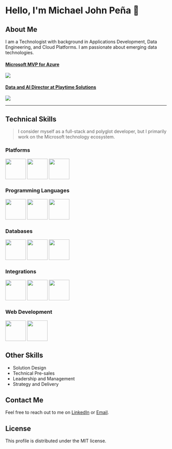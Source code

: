 # Hello, I'm Michael John Peña 👋

## About Me
I am a Technologist with background in Applications Development, Data Engineering, and Cloud Platforms. I am passionate about emerging data technologies.

#### [Microsoft MVP for Azure](https://mvp.microsoft.com/en-US/MVP/profile/1ecd6371-e357-e511-810a-c4346bac0abc)
<img src="https://github.com/mjtpena/mjtpena/assets/19221213/2da4ee51-2f42-444c-a5a8-657269affac7"/>

#### [Data and AI Director at Playtime Solutions](https://playtimesolutions.com.au)
<img src="https://github.com/mjtpena/mjtpena/assets/19221213/279a911a-850b-4993-9a79-f9d4d1990f06"/>

---

## Technical Skills
> I consider myself as a full-stack and polyglot developer, but I primarily work on the Microsoft technology ecosystem.


### Platforms
<p>
<img src="https://cdn.jsdelivr.net/gh/devicons/devicon/icons/azure/azure-original.svg" height=64 width=64/>
<img src="https://github.com/mjtpena/mjtpena/assets/19221213/39edd18c-792f-4230-887b-8525a1c9404d" height=64 width=64/>
<img src="http://code.benco.io/icon-collection/azure-icons/Kubernetes-Services.svg" height=64 width=64 />
</p>

### Programming Languages 
<p>
<img src="https://cdn.jsdelivr.net/gh/devicons/devicon/icons/csharp/csharp-original.svg" height=64 width=64/> 
<img src="https://cdn.jsdelivr.net/gh/devicons/devicon/icons/typescript/typescript-original.svg" height=64 width=64/> 
<img src="https://cdn.jsdelivr.net/gh/devicons/devicon/icons/python/python-original.svg" height=64 width=64/>
</p>
          
### Databases
<p>
<img src="http://code.benco.io/icon-collection/azure-icons/SQL-Database.svg" height=64 width=64 />
<img src="http://code.benco.io/icon-collection/azure-icons/Azure-Cosmos-DB.svg" height=64 width=64 />
<img src="https://cdn.jsdelivr.net/gh/devicons/devicon/icons/redis/redis-original.svg" height=64 width=64 />
</p>

### Integrations
<p>
<img src="http://code.benco.io/icon-collection/azure-icons/Function-Apps.svg" height=64 width=64 />
<img src="http://code.benco.io/icon-collection/azure-icons/Event-Grid-Domains.svg" height=64 width=64 />
<img src="http://code.benco.io/icon-collection/azure-icons/Event-Hubs.svg" height=64 width=64 />
</p>

### Web Development
<p>
<img src="https://cdn.jsdelivr.net/gh/devicons/devicon/icons/dotnetcore/dotnetcore-original.svg" height=64 width=64/>
<img src="https://cdn.jsdelivr.net/gh/devicons/devicon/icons/react/react-original.svg" height=64 width=64/>
</p>

## Other Skills
- Solution Design
- Technical Pre-sales
- Leadership and Management
- Strategy and Delivery

## Contact Me
Feel free to reach out to me on [LinkedIn](https://www.linkedin.com/in/michaeljohnpena/) or [Email](mailto:michael@datachain.consulting).

## License
This profile is distributed under the MIT license.

